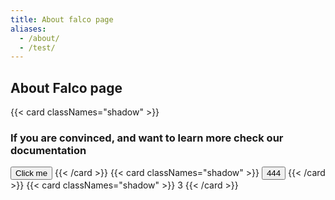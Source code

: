 ```yaml
---
title: About falco page
aliases:
  - /about/
  - /test/
---
```


## About Falco page

  <div class="grid-md-3 gap-4">
  {{< card classNames="shadow" >}}
    <h3>If you are convinced, and want to learn more check our documentation</h3>
    <button>Click me</button>
  {{< /card >}}
  {{< card classNames="shadow" >}}
  <button>444</button>
  {{< /card >}}
  {{< card classNames="shadow" >}}
  3
  {{< /card >}}
</div>
